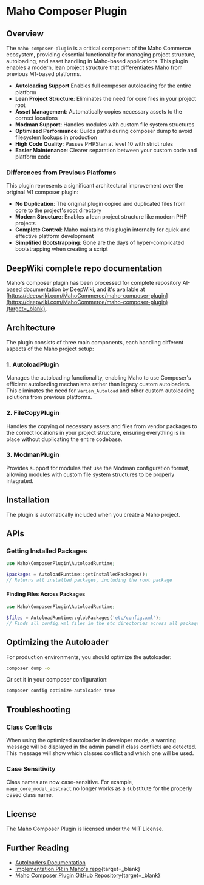 # Maho Composer Plugin

## Overview

The `maho-composer-plugin` is a critical component of the Maho Commerce ecosystem, providing essential functionality for managing project structure, autoloading, and asset handling in Maho-based applications. This plugin enables a modern, lean project structure that differentiates Maho from previous M1-based platforms.

- **Autoloading Support** Enables full composer autoloading for the entire platform
- **Lean Project Structure**: Eliminates the need for core files in your project root
- **Asset Management**: Automatically copies necessary assets to the correct locations
- **Modman Support**: Handles modules with custom file system structures
- **Optimized Performance**: Builds paths during composer dump to avoid filesystem lookups in production
- **High Code Quality**: Passes PHPStan at level 10 with strict rules
- **Easier Maintenance**: Clearer separation between your custom code and platform code

### Differences from Previous Platforms

This plugin represents a significant architectural improvement over the original M1 composer plugin:

- **No Duplication**: The original plugin copied and duplicated files from core to the project's root directory
- **Modern Structure**: Enables a lean project structure like modern PHP projects
- **Complete Control**: Maho maintains this plugin internally for quick and effective platform development
- **Simplified Bootstrapping**: Gone are the days of hyper-complicated bootstrapping when creating a script

## DeepWiki complete repo documentation

Maho's composer plugin has been processed for complete repository AI-based documentation by DeepWiki, and it's available at
[https://deepwiki.com/MahoCommerce/maho-composer-plugin](https://deepwiki.com/MahoCommerce/maho-composer-plugin){target=_blank}.

## Architecture

The plugin consists of three main components, each handling different aspects of the Maho project setup:

### 1. AutoloadPlugin

Manages the autoloading functionality, enabling Maho to use Composer's efficient autoloading mechanisms rather than legacy custom autoloaders. This eliminates the need for `Varien_Autoload` and other custom autoloading solutions from previous platforms.

### 2. FileCopyPlugin

Handles the copying of necessary assets and files from vendor packages to the correct locations in your project structure, ensuring everything is in place without duplicating the entire codebase.

### 3. ModmanPlugin

Provides support for modules that use the Modman configuration format, allowing modules with custom file system structures to be properly integrated.

## Installation

The plugin is automatically included when you create a Maho project.

## APIs

### Getting Installed Packages

```php
use Maho\ComposerPlugin\AutoloadRuntime;

$packages = AutoloadRuntime::getInstalledPackages();
// Returns all installed packages, including the root package
```

#### Finding Files Across Packages

```php
use Maho\ComposerPlugin\AutoloadRuntime;

$files = AutoloadRuntime::globPackages('etc/config.xml');
// Finds all config.xml files in the etc directories across all packages
```

## Optimizing the Autoloader

For production environments, you should optimize the autoloader:

```bash
composer dump -o
```

Or set it in your composer configuration:

```bash
composer config optimize-autoloader true
```

## Troubleshooting

### Class Conflicts

When using the optimized autoloader in developer mode, a warning message will be displayed in the admin panel if class conflicts are detected. This message will show which classes conflict and which one will be used.

### Case Sensitivity

Class names are now case-sensitive. For example, `mage_core_model_abstract` no longer works as a substitute for the properly cased class name.

## License

The Maho Composer Plugin is licensed under the MIT License.

## Further Reading

- [Autoloaders Documentation](autoloaders.md)
- [Implementation PR in Maho's repo](https://github.com/MahoCommerce/maho/pull/63){target=_blank}
- [Maho Composer Plugin GitHub Repository](https://github.com/MahoCommerce/maho-composer-plugin){target=_blank}
